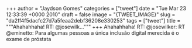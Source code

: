 
+++
author = "Jaydson Gomes"
categories = ["tweet"]
date = "Tue Mar 23 12:33:39 +0000 2010"
draft = false
image = "{TWEET_IMAGE}"
slug = "da2ff4f5dacfc27d7a5feaa2debf36208e330253"
tags = ["tweet"]
title = """Ahahahhaha! RT: @josewilk..."""
+++
Ahahahhaha! RT: @josewilker: RT @eminetto: Para algumas pessoas a única inclusão digital merecida é o exame de próstata
